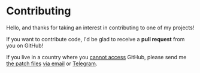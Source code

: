 # Contributing

Hello, and thanks for taking an interest in contributing to one of my projects!

If you want to contribute code, I'd be glad to receive a **pull request** from you on GitHub!

If you live in a country where you [cannot access](https://docs.github.com/en/github/site-policy/github-and-trade-controls) GitHub, please send me [the patch files](https://gist.github.com/deanrather/44bf0d4988730ecf1e7d) [via email](mailto:ste.pigozzi@gmail.com) or [Telegram](https://t.me/Steffo99).
